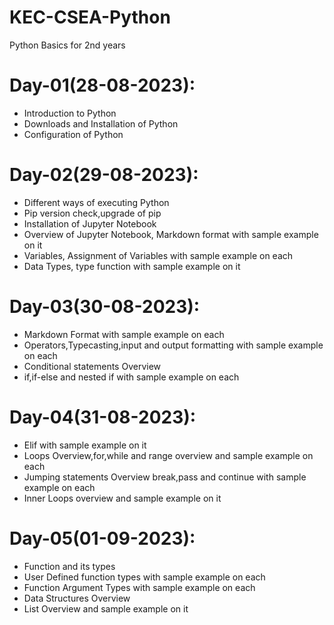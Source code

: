 # KEC-CSEA-Python
Python Basics for 2nd years

# Day-01(28-08-2023):
  - Introduction to Python
  - Downloads and Installation of Python
  - Configuration of Python

# Day-02(29-08-2023):
  - Different ways of executing Python
  - Pip version check,upgrade of pip
  - Installation of Jupyter Notebook
  - Overview of Jupyter Notebook, Markdown format with sample example on it
  - Variables, Assignment of Variables with sample example on each
  - Data Types, type function with sample example on it

# Day-03(30-08-2023):
  - Markdown Format with sample example on each
  - Operators,Typecasting,input and output formatting with sample example on each
  - Conditional statements Overview
  - if,if-else and nested if with sample example on each

# Day-04(31-08-2023):
  - Elif with sample example on it
  - Loops Overview,for,while and range overview and sample example on each
  - Jumping statements Overview break,pass and continue with sample example on each
  - Inner Loops overview and sample example on it

# Day-05(01-09-2023):
  - Function and its types
  - User Defined function types with sample example on each
  - Function Argument Types with sample example on each
  - Data Structures Overview
  - List Overview and sample example on it
